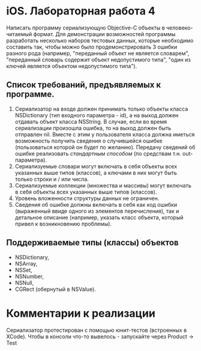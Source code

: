 iOS. Лабораторная работа 4
==========================

Написать программу сериализующую Objective-C объекты в человеко-читаемый формат. Для демонстрации возможностей программы разработать несколько наборов тестовых данных, которые необходимо составить так, чтобы можно было продемонстрировать 3 ошибки разного рода (например, "переданный объект не является словарем", "переданный словарь содержит объект недопустимого типа", "один из ключей является объектом недопустимого типа").

Список требований, предъявляемых к программе.
---------------------------------------------

1. Cериализатор на входе должен принимать только объекты класса NSDictionary (тип входного параметра - id), а на выход должен отдавать объект класса NSString. В случае, если во время сериализации произошла ошибка, то на выход должен быть отправлен nil. Вместе с этим у пользователя класса должна иметься возможность получить сведения о случившейся ошибке (пользоваться которой он будет по желанию). Передачу сведений об ошибке реализовать _стандартным способом_ (по средствам т.н. out-параметра).
2. Сериализуемые словари могут включать в себя объекты всех указанных выше типов (классов), а ключами в них могут быть только строки и / или числа.
3. Сериализуемые коллекции (множества и массивы) могут включать в себя объекты всех указанных выше типов (классов).
4. Уровень вложенности структуры данных не ограничен.
5. Сведения об ошибке должны включать в себя как код ошибки (выраженный ввиде одного из элементов перечисления), так и детальное описание (например, указать класс объекта, который привел к возникновению проблемы).

Поддерживаемые типы (классы) объектов
-------------------------------------

  * NSDictionary,
  * NSArray,
  * NSSet,
  * NSNumber,
  * NSNull,
  * CGRect (обернутый в NSValue).

Комментарии к реализации
========================

Сериализатор протестирован с помощью юнит-тестов (встроенных в XCode). Чтобы в консоли что-то вывелось - запускайте через Product -> Test